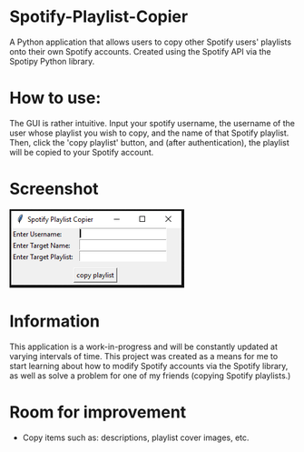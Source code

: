 # Spotify-Playlist-Copier
A Python application that allows users to copy other Spotify users' playlists onto their own Spotify accounts. Created using the Spotify API via the Spotipy Python library.

# How to use:
The GUI is rather intuitive. Input your spotify username, the username of the user whose playlist you wish to copy, and the name of that Spotify playlist. Then, click the 'copy playlist' button, and (after authentication), the playlist will be copied to your Spotify account.

# Screenshot
![](UI-Image.PNG)
# Information
This application is a work-in-progress and will be constantly updated at varying intervals of time. This project was created as a means for me to start learning about how to modify Spotify accounts via the Spotify library, as well as solve a problem for one of my friends (copying Spotify playlists.)

# Room for improvement
- Copy items such as: descriptions, playlist cover images, etc.
